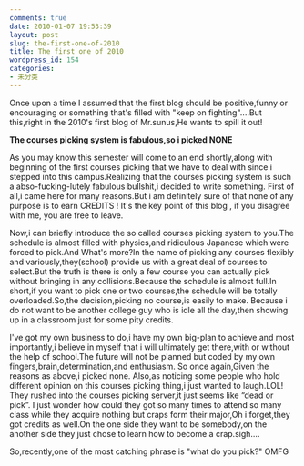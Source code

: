 ```yaml
---
comments: true
date: 2010-01-07 19:53:39
layout: post
slug: the-first-one-of-2010
title: The first one of 2010
wordpress_id: 154
categories:
- 未分类
---
```


Once upon a time I assumed that the first blog should be positive,funny or encouraging or something that's filled with "keep on fighting"....But this,right in the 2010's first blog of Mr.sunus,He wants to spill it out!  

**The courses picking system is fabulous,so i picked NONE**

As you may know this semester will come to an end shortly,along with beginning of the first courses picking that we have to deal with since i stepped into this campus.Realizing that the courses picking system is such a abso-fucking-lutely fabulous bullshit,i decided to write something. First of all,i came here for many reasons.But i am definitely sure of that none of any purpose is to earn CREDITS ! It's the key point of this blog , if you disagree with me, you are free to leave. 

Now,i can briefly introduce the so called courses picking system to you.The schedule is almost filled with physics,and ridiculous Japanese which were forced to pick.And What's more?In the name of picking any courses flexibly and variously,they(school) provide us with a great deal of courses to select.But the truth is there is only a few course you can actually pick without bringing in any collisions.Because the schedule is almost full.In short,if you want to pick one or two courses,the schedule will be totally overloaded.So,the decision,picking no course,is easily to make. Because i do not want to be another college guy who is idle all the day,then showing up in a classroom just for some pity credits.

I've got my own business to do,i have my own big-plan to achieve.and most importantly,i believe in myself that i will ultimately get there,with or without the help of school.The future will not be planned but coded by my own fingers,brain,determination,and enthusiasm. So once again,Given the reasons as above,i picked none. Also,as noticing some people who hold different opinion on this courses picking thing,i just wanted to laugh.LOL! They rushed into the courses picking server,it just seems like “dead or pick”. I just wonder how could they got so many times to attend so many class while they acquire nothing but craps form their major,Oh i forget,they got credits as well.On the one side they want to be somebody,on the another side they just chose to learn how to become a crap.sigh....

So,recently,one of the most catching phrase is "what do you pick?" OMFG

    

